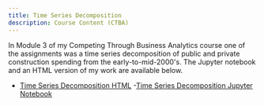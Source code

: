 ```yaml
---
title: Time Series Decomposition
description: Course Content (CTBA)
---
```


In Module 3 of my Competing Through Business Analytics course one of the assignments was a time series decomposition of public and private construction spending from the early-to-mid-2000's. The Jupyter notebook and an HTML version of my work are available below.
  - [Time Series Decomposition HTML](M3TimeSeries.html)
  -[Time Series Decomposition Jupyter Notebook](M3TimeSeries.ipynb)
